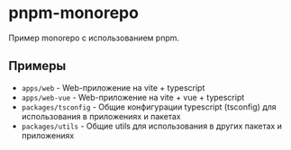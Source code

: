 # pnpm-monorepo

Пример monorepo с использованием pnpm.

## Примеры

- `apps/web` - Web-приложение на vite + typescript
- `apps/web-vue` - Web-приложение на vite + vue + typescript
- `packages/tsconfig` - Общие конфигурации typescript (tsconfig) для использования в приложениях и пакетах
- `packages/utils` - Общие utils для использования в других пакетах и приложениях